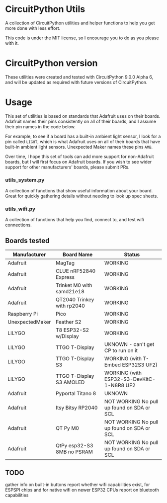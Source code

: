 # CircuitPython Utils
A collection of CircuitPython utilities and helper functions to help you get more done with less effort.

This code is under the MIT license, so I encourage you to do as you please with it.

# CircuitPython version
These utilities were created and tested with CircuitPython 9.0.0 Alpha 6, and will be updated as required with future versions of CircuitPython.

# Usage 

This set of utilities is based on standards that Adafruit uses on their boards. Adafruit names their pins consistently on all of their boards, and I assume their pin names in the code below. 

For example, to see if a board has a built-in ambient light sensor, I look for a pin called `LIGHT`, which is what Adafruit uses on all of their boards that have built-in ambient light sensors. Unexpected Maker names these pins `AMB`. 

Over time, I hope this set of tools can add more support for non-Adafruit boards, but I will first focus on Adafruit boards. If you wish to see wider support for other manufacturers' boards, please submit PRs.

### utils_system.py
A collection of functions that show useful information about your board. Great for quickly gathering details without needing to look up spec sheets.

### utils_wifi.py
A collection of functions that help you find, connect to, and test wifi connections.

## Boards tested

| Manufacturer  | Board Name | Status |
| ------------- | ------------- | ------------- |
| Adafruit  | MagTag | WORKING |
| Adafruit  | CLUE nRF52840 Express | WORKING |
| Adafruit  | Trinket M0 with samd21e18 | WORKING |
| Adafruit  | QT2040 Trinkey with rp2040 | WORKING |
| Raspberry Pi | Pico | WORKING |
| UnexpectedMaker | Feather S2 | WORKING |
| LILYGO | T8 ESP32-S2 w/Display | WORKING |
| LILYGO | TTGO T-Display | UKNOWN - can't get CP to run on it |
| LILYGO | TTGO T-Display S3 | WORKING (with T-Embed ESP32S3 UF2) |
| LILYGO | TTGO T-Display S3 AMOLED | WORKING (with ESP32-S3-DevKitC-1-N8R8 UF2 |
| Adafruit  | Pyportal Titano 8 | UKNOWN |
| Adafruit  | Itsy Bitsy RP2040 | NOT WORKING No pull up found on SDA or SCL |
| Adafruit  | QT Py M0 | NOT WORKING No pull up found on SDA or SCL |
| Adafruit  | QtPy esp32-S3 8MB no PSRAM | NOT WORKING No pull up found on SDA or SCL |

## TODO
gather info on built-in buttons
report whether wifi capabilities exist, for ESPSPI chips and for native wifi on newer ESP32 CPUs
report on bluetooth capabilities
